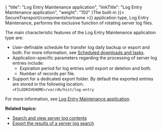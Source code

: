 {
    "title": "Log Entry Maintenance application",
    "linkTitle": "Log Entry Maintenance application",
    "weight": "150"
}The built-in {{< SecureTransport/componentshortname  >}} application type, Log Entry Maintenance, performs the exclusive function of rotating server log files.

The main characteristic features of the Log Entry Maintenance application type are:

-   User-definable schedule for transfer log daily backup or export and both. For more information, see <a href="../../../accounts/c_st_subscriptions/t_st_subscriptions#Schedule" class="MCXref xref">Scheduled downloads and tasks</a>.
-   Application-specific parameters regarding the processing of server log entries include:
    -   Expiration period for log entries until export or deletion and both.
    -   Number of records per file.
-   Support for a dedicated export folder. By default the exported entries are stored in the following location:  
    `<FILEDRIVEHOME>/var/db/hist/log-entry`

For more information, see <a href="../../../applications/applicationslogentrymaintenance#top" class="MCXref xref">Log Entry Maintenance application</a>.

**Related topics:**

-   <a href="../t_st_search_view_server_log_contents" class="MCXref xref">Search and view server log contents</a>
-   <a href="../t_st_export_results_server_log_search" class="MCXref xref">Export the results of a server log search</a>
